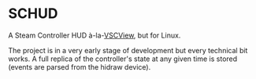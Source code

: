# SCHUD

A Steam Controller HUD à-la-[VSCView](https://github.com/Nielk1/VSCView/), but for Linux.

The project is in a very early stage of development but every technical bit works. A full replica of the controller's state at any given time is stored (events are parsed from the hidraw device).
